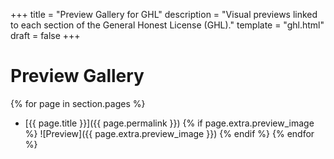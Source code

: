 +++
title = "Preview Gallery for GHL"
description = "Visual previews linked to each section of the General Honest License (GHL)."
template = "ghl.html"
draft = false
+++

# Preview Gallery

{% for page in section.pages %}
- [{{ page.title }}]({{ page.permalink }})
  {% if page.extra.preview_image %}
  ![Preview]({{ page.extra.preview_image }})
  {% endif %}
{% endfor %}
